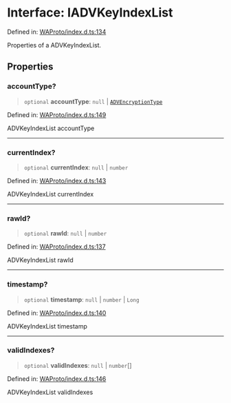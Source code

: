 # Interface: IADVKeyIndexList

Defined in: [WAProto/index.d.ts:134](https://github.com/Fokusdotid/bail/blob/82f46c566476ac566bfd781dede14412fcdfb787/WAProto/index.d.ts#L134)

Properties of a ADVKeyIndexList.

## Properties

### accountType?

> `optional` **accountType**: `null` \| [`ADVEncryptionType`](../enumerations/ADVEncryptionType.md)

Defined in: [WAProto/index.d.ts:149](https://github.com/Fokusdotid/bail/blob/82f46c566476ac566bfd781dede14412fcdfb787/WAProto/index.d.ts#L149)

ADVKeyIndexList accountType

***

### currentIndex?

> `optional` **currentIndex**: `null` \| `number`

Defined in: [WAProto/index.d.ts:143](https://github.com/Fokusdotid/bail/blob/82f46c566476ac566bfd781dede14412fcdfb787/WAProto/index.d.ts#L143)

ADVKeyIndexList currentIndex

***

### rawId?

> `optional` **rawId**: `null` \| `number`

Defined in: [WAProto/index.d.ts:137](https://github.com/Fokusdotid/bail/blob/82f46c566476ac566bfd781dede14412fcdfb787/WAProto/index.d.ts#L137)

ADVKeyIndexList rawId

***

### timestamp?

> `optional` **timestamp**: `null` \| `number` \| `Long`

Defined in: [WAProto/index.d.ts:140](https://github.com/Fokusdotid/bail/blob/82f46c566476ac566bfd781dede14412fcdfb787/WAProto/index.d.ts#L140)

ADVKeyIndexList timestamp

***

### validIndexes?

> `optional` **validIndexes**: `null` \| `number`[]

Defined in: [WAProto/index.d.ts:146](https://github.com/Fokusdotid/bail/blob/82f46c566476ac566bfd781dede14412fcdfb787/WAProto/index.d.ts#L146)

ADVKeyIndexList validIndexes
